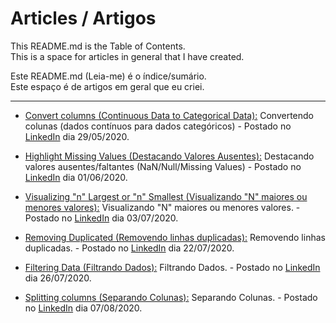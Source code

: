 # Articles / Artigos
This README.md is the Table of Contents.  
This is a space for articles in general that I have created.

Este README.md (Leia-me) é o índice/sumário.  
Este espaço é de artigos em geral que eu criei.

---

- [Convert columns (Continuous Data to Categorical Data):](https://github.com/janderfg/Articles/blob/master/Convert_columns_continuous_data_to_categorical_data.ipynb "Github") Convertendo colunas (dados contínuos para dados categóricos) - Postado no [LinkedIn](https://www.linkedin.com/posts/janderfg_python-pandas-cientistadedados-activity-6672195467528417280-_tNL) dia 29/05/2020.

- [Highlight Missing Values (Destacando Valores Ausentes):](https://github.com/janderfg/Articles/blob/master/Highlight_Missing_Values.ipynb "Github") Destacando valores ausentes/faltantes (NaN/Null/Missing Values) - Postado no [LinkedIn](https://www.linkedin.com/posts/janderfg_python-dados-pandas-activity-6673209646381117440-zmEX) dia 01/06/2020.

- [Visualizing "n" Largest or "n" Smallest (Visualizando "N" maiores ou menores valores):](https://github.com/janderfg/Articles/blob/master/Visualizing_N_Largest_or_N_Smallest.ipynb "Github") Visualizando "N" maiores ou menores valores. - Postado no [LinkedIn](https://www.linkedin.com/posts/janderfg_pandas-python-anaerlisededados-activity-6684800036510994432-6V1-) dia 03/07/2020.

- [Removing Duplicated (Removendo linhas duplicadas):](https://github.com/janderfg/Articles/blob/master/Removing_Duplicated.ipynb "Github") Removendo linhas duplicadas. - Postado no [LinkedIn](https://www.linkedin.com/posts/janderfg_pandas-python-datascience-activity-6691690291704971265-56Km-) dia 22/07/2020.

- [Filtering Data (Filtrando Dados):](https://github.com/janderfg/Articles/blob/master/Filtering_Data.ipynb "Github") Filtrando Dados. - Postado no [LinkedIn](https://www.linkedin.com/posts/janderfg_pandas-python-anaerlisededados-activity-6693149091528011776-c8fa) dia 26/07/2020.

- [Splitting columns (Separando Colunas):](https://github.com/janderfg/Articles/blob/master/Split_Columns_first_names_last_names.ipynb "Github") Separando Colunas. - Postado no [LinkedIn](https://www.linkedin.com/posts/janderfg_python-analistadedados-cientistadedados-activity-6697472851856900096-7EZA) dia 07/08/2020.





